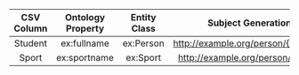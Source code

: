 | CSV Column | Ontology Property | Entity Class | Subject Generation |
|:----------:|:-----------------:|:------------:|:------------------:|
| Student | ex:fullname | ex:Person | http://example.org/person/{Student} |
| Sport | ex:sportname | ex:Sport | http://example.org/person/{Sport} |
